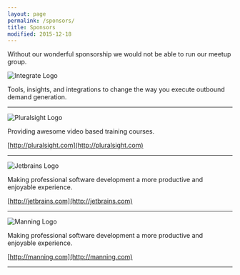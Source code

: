 ```yaml
---
layout: page
permalink: /sponsors/
title: Sponsors
modified: 2015-12-18
---
```


Without our wonderful sponsorship we would not be able to run our meetup group.  

![Integrate Logo]({{site.url}}/images/sponsors/integrate.png)  

Tools, insights, and integrations to change the way you execute outbound demand generation.

----

![Pluralsight Logo]({{site.url}}/images/sponsors/pluralsight.png) 

Providing awesome video based training courses.

[http://pluralsight.com](http://pluralsight.com)

----


![Jetbrains Logo]({{site.url}}/images/sponsors/jetbrains.png) 

Making professional software development a more productive and enjoyable experience.

[http://jetbrains.com](http://jetbrains.com)

----

![Manning Logo]({{site.url}}/images/sponsors/manning.jpeg) 

Making professional software development a more productive and enjoyable experience.

[http://manning.com](http://manning.com)

----